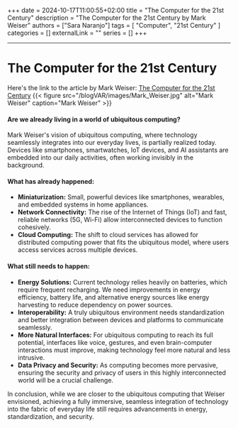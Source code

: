 +++ 
date = 2024-10-17T11:00:55+02:00
title = "The Computer for the 21st Century"
description = "The Computer for the 21st Century by Mark Weiser"
authors = ["Sara Naranjo"]
tags = [
    "Computer",
    "21st Century"
    ]
categories = []
externalLink = ""
series = []
+++
___
# The Computer for the 21st Century
Here's the link to the article by Mark Weiser: [The Computer for the 21st Century](https://www.lri.fr/~mbl/Stanford/CS477/papers/Weiser-SciAm.pdf)
{{< figure src="/blogVAR/images/Mark_Weiser.jpg" alt="Mark Weiser" caption="Mark Weiser" >}}
#### Are we already living in a world of ubiquitous computing?

Mark Weiser's vision of ubiquitous computing, where technology seamlessly integrates into our everyday lives, is partially realized today. Devices like smartphones, smartwatches, IoT devices, and AI assistants are embedded into our daily activities, often working invisibly in the background. 

#### What has already happened:
- **Miniaturization:** Small, powerful devices like smartphones, wearables, and embedded systems in home appliances.
- **Network Connectivity:** The rise of the Internet of Things (IoT) and fast, reliable networks (5G, Wi-Fi) allow interconnected devices to function cohesively.
- **Cloud Computing:** The shift to cloud services has allowed for distributed computing power that fits the ubiquitous model, where users access services across multiple devices.

#### What still needs to happen:
- **Energy Solutions:** Current technology relies heavily on batteries, which require frequent recharging. We need improvements in energy efficiency, battery life, and alternative energy sources like energy harvesting to reduce dependency on power sources.
- **Interoperability:** A truly ubiquitous environment needs standardization and better integration between devices and platforms to communicate seamlessly.
- **More Natural Interfaces:** For ubiquitous computing to reach its full potential, interfaces like voice, gestures, and even brain-computer interactions must improve, making technology feel more natural and less intrusive.
- **Data Privacy and Security:** As computing becomes more pervasive, ensuring the security and privacy of users in this highly interconnected world will be a crucial challenge.

In conclusion, while we are closer to the ubiquitous computing that Weiser envisioned, achieving a fully immersive, seamless integration of technology into the fabric of everyday life still requires advancements in energy, standardization, and security.